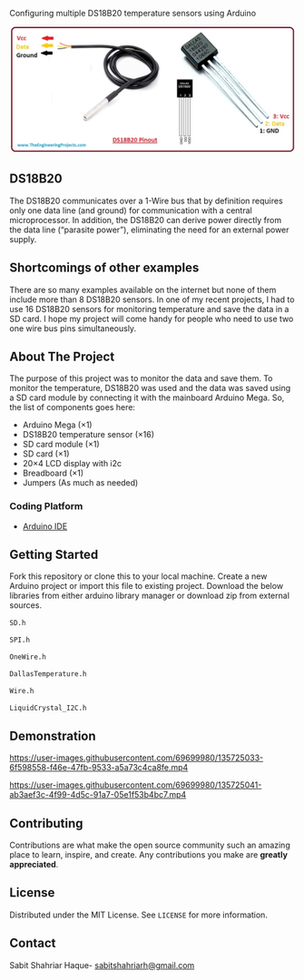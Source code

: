 Configuring multiple DS18B20 temperature sensors using Arduino

![](Assets/DS18B20.jpg)

## DS18B20

The DS18B20 communicates over a 1-Wire bus that by definition requires only one data line (and ground) for communication with a central microprocessor. In addition, the DS18B20 can derive power directly from the data line (“parasite power”), eliminating the need for an external power supply.

## Shortcomings of other examples

There are so many examples available on the internet but none of them include more than 8 DS18B20 sensors. In one of my recent projects, I had to use 16 DS18B20 sensors for monitoring temperature and save the data in a SD card. I hope my project will come handy for people who need to use two one wire bus pins simultaneously.  

<!-- ABOUT THE PROJECT -->
## About The Project

The purpose of this project was to monitor the data and save them. To monitor the temperature, DS18B20 was used and the data was saved using a SD card module by connecting it with the mainboard Arduino Mega. So, the list of components goes here:

* Arduino Mega (×1)
* DS18B20 temperature sensor (×16)
* SD card module (×1)
* SD card  (×1)
* 20×4 LCD display with i2c
* Breadboard (×1)
* Jumpers (As much as needed)

### Coding Platform

* [Arduino IDE](https://www.arduino.cc/en/software) 

<!-- GETTING STARTED -->

## Getting Started

Fork this repository or clone this to your local machine. Create a new Arduino project or import this file to existing project.  Download the below libraries from either arduino library manager or download zip from external sources.

```c+
SD.h
```

```c+
SPI.h
```

```c+
OneWire.h
```

```c+
DallasTemperature.h
```

```c+
Wire.h
```

```c+
LiquidCrystal_I2C.h
```

<!-- USAGE EXAMPLES -->

## Demonstration

https://user-images.githubusercontent.com/69699980/135725033-6f598558-f46e-47fb-9533-a5a73c4ca8fe.mp4


https://user-images.githubusercontent.com/69699980/135725041-ab3aef3c-4f99-4d5c-91a7-05e1f53b4bc7.mp4


<!-- CONTRIBUTING -->

## Contributing

Contributions are what make the open source community such an amazing place to learn, inspire, and create. Any contributions you make are **greatly appreciated**.



<!-- LICENSE -->
## License

Distributed under the MIT License. See `LICENSE` for more information.



<!-- CONTACT -->

## Contact

Sabit Shahriar Haque-  [sabitshahriarh@gmail.com](mailto:sabitshahriarh@gmail.com)

